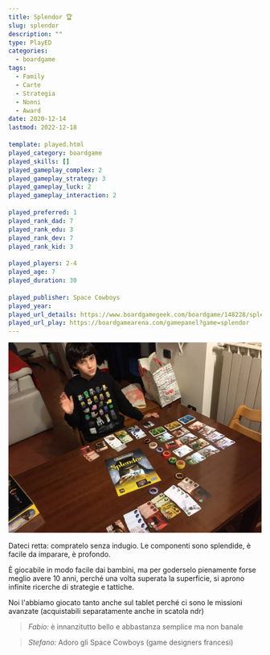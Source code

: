 ```yaml
---
title: Splendor 🏆
slug: splendor
description: ""
type: PlayED
categories:
  - boardgame
tags:
  - Family
  - Carte
  - Strategia
  - Nonni
  - Award
date: 2020-12-14
lastmod: 2022-12-18

template: played.html
played_category: boardgame
played_skills: []
played_gameplay_complex: 2
played_gameplay_strategy: 3
played_gameplay_luck: 2
played_gameplay_interaction: 2

played_preferred: 1
played_rank_dad: 7
played_rank_edu: 3
played_rank_dev: 7
played_rank_kid: 3

played_players: 2-4
played_age: 7
played_duration: 30

played_publisher: Space Cowboys
played_year: 
played_url_details: https://www.boardgamegeek.com/boardgame/148228/splendor
played_url_play: https://boardgamearena.com/gamepanel?game=splendor
---
```


![](img/splendor.webp)

Dateci retta: compratelo senza indugio.
Le componenti sono splendide, è facile da imparare, è profondo.

È giocabile in modo facile dai bambini, ma per goderselo pienamente forse meglio avere 10 anni, perché una volta superata la superficie, si aprono infinite ricerche di strategie e tattiche.

Noi l'abbiamo giocato tanto anche sul tablet perché ci sono le missioni avanzate (acquistabili separatamente anche in scatola ndr)

> *Fabio:*
> è innanzitutto bello e abbastanza semplice ma non banale

> *Stefano:*
> Adoro gli Space Cowboys (game designers francesi)
